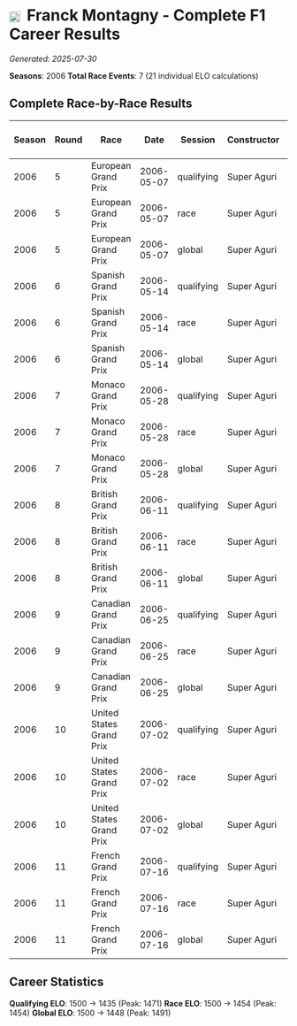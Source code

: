 # <img src="https://upload.wikimedia.org/wikipedia/commons/c/c3/Flag_of_France.svg" alt="France" width="20" height="auto" style="vertical-align: middle; margin-right: 5px;" onerror="this.outerHTML='🇫🇷'; this.style.marginRight='5px';"/> Franck Montagny - Complete F1 Career Results

*Generated: 2025-07-30*

**Seasons**: 2006
**Total Race Events**: 7 (21 individual ELO calculations)

## Complete Race-by-Race Results

| Season | Round | Race | Date | Session | Constructor | Position | Starting ELO | ELO Change | Final ELO | Teammate | Teammate Position | Teammate Starting ELO | Teammate ELO Change | Teammate Final ELO |
|--------|-------|------|------|---------|-------------|----------|--------------|------------|-----------|----------|-------------------|----------------------|---------------------|-------------------|
| 2006 | 5 | European Grand Prix | 2006-05-07 | qualifying | Super Aguri | 21 | 1500 | -29 | 1471 | <img src="https://upload.wikimedia.org/wikipedia/commons/9/9e/Flag_of_Japan.svg" alt="Japan" width="20" height="auto" style="vertical-align: middle; margin-right: 5px;" onerror="this.outerHTML='🇯🇵'; this.style.marginRight='5px';"/> Takuma Sato | 20 | N/A | N/A | N/A |
| 2006 | 5 | European Grand Prix | 2006-05-07 | race | Super Aguri | DNF | 1500 | N/A | 1500 | <img src="https://upload.wikimedia.org/wikipedia/commons/9/9e/Flag_of_Japan.svg" alt="Japan" width="20" height="auto" style="vertical-align: middle; margin-right: 5px;" onerror="this.outerHTML='🇯🇵'; this.style.marginRight='5px';"/> Takuma Sato | DNF | N/A | N/A | N/A |
| 2006 | 5 | European Grand Prix | 2006-05-07 | global | Super Aguri | Q:21/R:DNF | 1500 | -9 | 1491 | <img src="https://upload.wikimedia.org/wikipedia/commons/9/9e/Flag_of_Japan.svg" alt="Japan" width="20" height="auto" style="vertical-align: middle; margin-right: 5px;" onerror="this.outerHTML='🇯🇵'; this.style.marginRight='5px';"/> Takuma Sato | Q:20/R:DNF | N/A | N/A | N/A |
| 2006 | 6 | Spanish Grand Prix | 2006-05-14 | qualifying | Super Aguri | 20 | 1471 | -24 | 1447 | <img src="https://upload.wikimedia.org/wikipedia/commons/9/9e/Flag_of_Japan.svg" alt="Japan" width="20" height="auto" style="vertical-align: middle; margin-right: 5px;" onerror="this.outerHTML='🇯🇵'; this.style.marginRight='5px';"/> Takuma Sato | 19 | N/A | N/A | N/A |
| 2006 | 6 | Spanish Grand Prix | 2006-05-14 | race | Super Aguri | DNF | 1500 | N/A | 1500 | <img src="https://upload.wikimedia.org/wikipedia/commons/9/9e/Flag_of_Japan.svg" alt="Japan" width="20" height="auto" style="vertical-align: middle; margin-right: 5px;" onerror="this.outerHTML='🇯🇵'; this.style.marginRight='5px';"/> Takuma Sato | DNF | N/A | N/A | N/A |
| 2006 | 6 | Spanish Grand Prix | 2006-05-14 | global | Super Aguri | Q:20/R:DNF | 1491 | -7 | 1484 | <img src="https://upload.wikimedia.org/wikipedia/commons/9/9e/Flag_of_Japan.svg" alt="Japan" width="20" height="auto" style="vertical-align: middle; margin-right: 5px;" onerror="this.outerHTML='🇯🇵'; this.style.marginRight='5px';"/> Takuma Sato | Q:19/R:DNF | N/A | N/A | N/A |
| 2006 | 7 | Monaco Grand Prix | 2006-05-28 | qualifying | Super Aguri | 20 | 1447 | -20 | 1427 | <img src="https://upload.wikimedia.org/wikipedia/commons/9/9e/Flag_of_Japan.svg" alt="Japan" width="20" height="auto" style="vertical-align: middle; margin-right: 5px;" onerror="this.outerHTML='🇯🇵'; this.style.marginRight='5px';"/> Takuma Sato | 19 | N/A | N/A | N/A |
| 2006 | 7 | Monaco Grand Prix | 2006-05-28 | race | Super Aguri | 16 | 1500 | N/A | 1500 | <img src="https://upload.wikimedia.org/wikipedia/commons/9/9e/Flag_of_Japan.svg" alt="Japan" width="20" height="auto" style="vertical-align: middle; margin-right: 5px;" onerror="this.outerHTML='🇯🇵'; this.style.marginRight='5px';"/> Takuma Sato | DNF | N/A | N/A | N/A |
| 2006 | 7 | Monaco Grand Prix | 2006-05-28 | global | Super Aguri | Q:20/R:16 | 1484 | -6 | 1478 | <img src="https://upload.wikimedia.org/wikipedia/commons/9/9e/Flag_of_Japan.svg" alt="Japan" width="20" height="auto" style="vertical-align: middle; margin-right: 5px;" onerror="this.outerHTML='🇯🇵'; this.style.marginRight='5px';"/> Takuma Sato | Q:19/R:DNF | N/A | N/A | N/A |
| 2006 | 8 | British Grand Prix | 2006-06-11 | qualifying | Super Aguri | 21 | 1427 | -17 | 1410 | <img src="https://upload.wikimedia.org/wikipedia/commons/9/9e/Flag_of_Japan.svg" alt="Japan" width="20" height="auto" style="vertical-align: middle; margin-right: 5px;" onerror="this.outerHTML='🇯🇵'; this.style.marginRight='5px';"/> Takuma Sato | 20 | N/A | N/A | N/A |
| 2006 | 8 | British Grand Prix | 2006-06-11 | race | Super Aguri | 18 | 1500 | -46 | 1454 | <img src="https://upload.wikimedia.org/wikipedia/commons/9/9e/Flag_of_Japan.svg" alt="Japan" width="20" height="auto" style="vertical-align: middle; margin-right: 5px;" onerror="this.outerHTML='🇯🇵'; this.style.marginRight='5px';"/> Takuma Sato | 17 | N/A | N/A | N/A |
| 2006 | 8 | British Grand Prix | 2006-06-11 | global | Super Aguri | Q:21/R:18 | 1478 | -37 | 1441 | <img src="https://upload.wikimedia.org/wikipedia/commons/9/9e/Flag_of_Japan.svg" alt="Japan" width="20" height="auto" style="vertical-align: middle; margin-right: 5px;" onerror="this.outerHTML='🇯🇵'; this.style.marginRight='5px';"/> Takuma Sato | Q:20/R:17 | N/A | N/A | N/A |
| 2006 | 9 | Canadian Grand Prix | 2006-06-25 | qualifying | Super Aguri | 21 | 1410 | -15 | 1395 | <img src="https://upload.wikimedia.org/wikipedia/commons/9/9e/Flag_of_Japan.svg" alt="Japan" width="20" height="auto" style="vertical-align: middle; margin-right: 5px;" onerror="this.outerHTML='🇯🇵'; this.style.marginRight='5px';"/> Takuma Sato | 20 | N/A | N/A | N/A |
| 2006 | 9 | Canadian Grand Prix | 2006-06-25 | race | Super Aguri | DNF | 1454 | N/A | 1454 | <img src="https://upload.wikimedia.org/wikipedia/commons/9/9e/Flag_of_Japan.svg" alt="Japan" width="20" height="auto" style="vertical-align: middle; margin-right: 5px;" onerror="this.outerHTML='🇯🇵'; this.style.marginRight='5px';"/> Takuma Sato | DNF | N/A | N/A | N/A |
| 2006 | 9 | Canadian Grand Prix | 2006-06-25 | global | Super Aguri | Q:21/R:DNF | 1441 | -4 | 1436 | <img src="https://upload.wikimedia.org/wikipedia/commons/9/9e/Flag_of_Japan.svg" alt="Japan" width="20" height="auto" style="vertical-align: middle; margin-right: 5px;" onerror="this.outerHTML='🇯🇵'; this.style.marginRight='5px';"/> Takuma Sato | Q:20/R:DNF | N/A | N/A | N/A |
| 2006 | 10 | United States Grand Prix | 2006-07-02 | qualifying | Super Aguri | 19 | 1395 | -13 | 1383 | <img src="https://upload.wikimedia.org/wikipedia/commons/9/9e/Flag_of_Japan.svg" alt="Japan" width="20" height="auto" style="vertical-align: middle; margin-right: 5px;" onerror="this.outerHTML='🇯🇵'; this.style.marginRight='5px';"/> Takuma Sato | 18 | N/A | N/A | N/A |
| 2006 | 10 | United States Grand Prix | 2006-07-02 | race | Super Aguri | DNF | 1454 | N/A | 1454 | <img src="https://upload.wikimedia.org/wikipedia/commons/9/9e/Flag_of_Japan.svg" alt="Japan" width="20" height="auto" style="vertical-align: middle; margin-right: 5px;" onerror="this.outerHTML='🇯🇵'; this.style.marginRight='5px';"/> Takuma Sato | DNF | N/A | N/A | N/A |
| 2006 | 10 | United States Grand Prix | 2006-07-02 | global | Super Aguri | Q:19/R:DNF | 1436 | -4 | 1432 | <img src="https://upload.wikimedia.org/wikipedia/commons/9/9e/Flag_of_Japan.svg" alt="Japan" width="20" height="auto" style="vertical-align: middle; margin-right: 5px;" onerror="this.outerHTML='🇯🇵'; this.style.marginRight='5px';"/> Takuma Sato | Q:18/R:DNF | N/A | N/A | N/A |
| 2006 | 11 | French Grand Prix | 2006-07-16 | qualifying | Super Aguri | 20 | 1383 | +53 | 1435 | <img src="https://upload.wikimedia.org/wikipedia/commons/9/9e/Flag_of_Japan.svg" alt="Japan" width="20" height="auto" style="vertical-align: middle; margin-right: 5px;" onerror="this.outerHTML='🇯🇵'; this.style.marginRight='5px';"/> Takuma Sato | 21 | N/A | N/A | N/A |
| 2006 | 11 | French Grand Prix | 2006-07-16 | race | Super Aguri | 16 | 1454 | N/A | 1454 | <img src="https://upload.wikimedia.org/wikipedia/commons/9/9e/Flag_of_Japan.svg" alt="Japan" width="20" height="auto" style="vertical-align: middle; margin-right: 5px;" onerror="this.outerHTML='🇯🇵'; this.style.marginRight='5px';"/> Takuma Sato | DNF | N/A | N/A | N/A |
| 2006 | 11 | French Grand Prix | 2006-07-16 | global | Super Aguri | Q:20/R:16 | 1432 | +16 | 1448 | <img src="https://upload.wikimedia.org/wikipedia/commons/9/9e/Flag_of_Japan.svg" alt="Japan" width="20" height="auto" style="vertical-align: middle; margin-right: 5px;" onerror="this.outerHTML='🇯🇵'; this.style.marginRight='5px';"/> Takuma Sato | Q:21/R:DNF | N/A | N/A | N/A |

## Career Statistics

**Qualifying ELO**: 1500 → 1435 (Peak: 1471)
**Race ELO**: 1500 → 1454 (Peak: 1454)
**Global ELO**: 1500 → 1448 (Peak: 1491)
